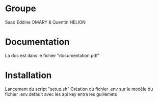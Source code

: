 # Groupe

Saad Eddine OMARY & Quentin HELION

# Documentation

La doc est dans le fichier "documentation.pdf"

# Installation

Lancement du script "setup.sh"
Création du fichier .env sur le modèle du fichier .env.default avec les api key entre les guillemets
